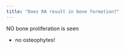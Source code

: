 ```yaml
---
title: "Does RA result in bone formation?"
---
```

NO bone proliferation is seen
- no osteophytes!

